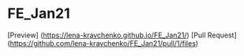 # FE_Jan21


[Preview] (https://lena-kravchenko.github.io/FE_Jan21/)
[Pull Request] (https://github.com/lena-kravchenko/FE_Jan21/pull/1/files)
